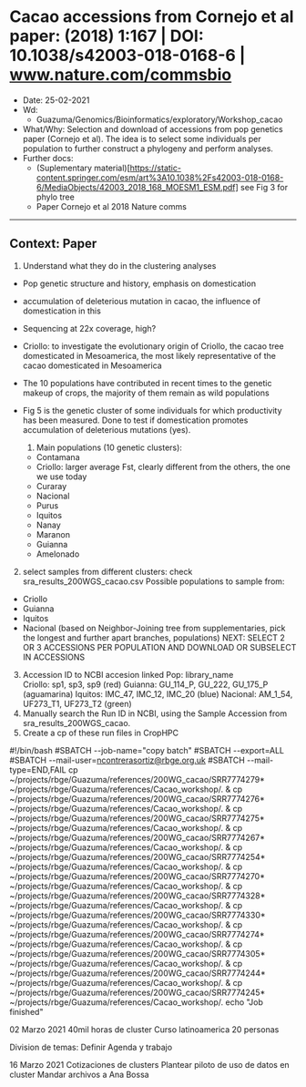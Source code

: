 # Cacao accessions from Cornejo et al paper: (2018) 1:167 | DOI: 10.1038/s42003-018-0168-6 | www.nature.com/commsbio

- Date: 25-02-2021
- Wd:
  - Guazuma/Genomics/Bioinformatics/exploratory/Workshop_cacao
- What/Why: Selection and download of accessions from pop genetics paper (Cornejo et al).
The idea is to select some individuals per population to further construct a phylogeny and perform analyses.
- Further docs:
    - (Suplementary material)[https://static-content.springer.com/esm/art%3A10.1038%2Fs42003-018-0168-6/MediaObjects/42003_2018_168_MOESM1_ESM.pdf] see Fig 3 for phylo tree
    - Paper Cornejo et al 2018 Nature comms
----------------------------------------------------------------------
## Context: Paper
1. Understand what they do in the clustering analyses
  - Pop genetic structure and history, emphasis on domestication
  - accumulation of deleterious mutation in cacao, the influence of domestication in this
  - Sequencing at 22x coverage, high?
  - Criollo: to investigate the evolutionary origin of Criollo, the cacao tree domesticated in Mesoamerica, the most likely representative of the cacao domesticated in Mesoamerica
  - The 10 populations have contributed in recent times to the genetic makeup of crops, the majority of them remain as wild populations
  - Fig 5 is the genetic cluster of some individuals for which productivity has been measured. Done to test if domestication promotes accumulation of deleterious mutations (yes).

    1. Main populations (10 genetic clusters):
      - Contamana
      - Criollo: larger average Fst, clearly different from the others, the one we use today
      - Curaray
      - Nacional
      - Purus
      - Iquitos
      - Nanay
      - Maranon
      - Guianna
      - Amelonado

2. select samples from different clusters: check sra_results_200WGS_cacao.csv
Possible populations to sample from:
  - Criollo
  - Guianna
  - Iquitos
  - Nacional (based on Neighbor-Joining tree from supplementaries, pick the longest and further apart branches, populations)
NEXT: SELECT 2 OR 3 ACCESSIONS PER POPULATION AND DOWNLOAD OR SUBSELECT IN ACCESSIONS
3. Accession ID to NCBI accesion linked
Pop: library_name  
Criollo: sp1, sp3, sp9  (red)
Guianna: GU_114_P, GU_222, GU_175_P (aguamarina)
Iquitos: IMC_47, IMC_12, IMC_20 (blue)
Nacional: AM_1_54, UF273_T1, UF273_T2 (green)
4. Manually search the Run ID in NCBI, using the Sample Accession from sra_results_200WGS_cacao.
5. Create a cp of these run files in CropHPC

#!/bin/bash
#SBATCH --job-name="copy batch"
#SBATCH --export=ALL
#SBATCH --mail-user=ncontrerasortiz@rbge.org.uk
#SBATCH --mail-type=END,FAIL
cp ~/projects/rbge/Guazuma/references/200WG_cacao/SRR7774279* ~/projects/rbge/Guazuma/references/Cacao_workshop/. &
cp ~/projects/rbge/Guazuma/references/200WG_cacao/SRR7774276* ~/projects/rbge/Guazuma/references/Cacao_workshop/. &
cp ~/projects/rbge/Guazuma/references/200WG_cacao/SRR7774275* ~/projects/rbge/Guazuma/references/Cacao_workshop/. &
cp ~/projects/rbge/Guazuma/references/200WG_cacao/SRR7774267* ~/projects/rbge/Guazuma/references/Cacao_workshop/. &
cp ~/projects/rbge/Guazuma/references/200WG_cacao/SRR7774254* ~/projects/rbge/Guazuma/references/Cacao_workshop/. &
cp ~/projects/rbge/Guazuma/references/200WG_cacao/SRR7774270* ~/projects/rbge/Guazuma/references/Cacao_workshop/. &
cp ~/projects/rbge/Guazuma/references/200WG_cacao/SRR7774328* ~/projects/rbge/Guazuma/references/Cacao_workshop/. &
cp ~/projects/rbge/Guazuma/references/200WG_cacao/SRR7774330* ~/projects/rbge/Guazuma/references/Cacao_workshop/. &
cp ~/projects/rbge/Guazuma/references/200WG_cacao/SRR7774274* ~/projects/rbge/Guazuma/references/Cacao_workshop/. &
cp ~/projects/rbge/Guazuma/references/200WG_cacao/SRR7774305* ~/projects/rbge/Guazuma/references/Cacao_workshop/. &
cp ~/projects/rbge/Guazuma/references/200WG_cacao/SRR7774244* ~/projects/rbge/Guazuma/references/Cacao_workshop/. &
cp ~/projects/rbge/Guazuma/references/200WG_cacao/SRR7774245* ~/projects/rbge/Guazuma/references/Cacao_workshop/.
echo "Job finished"

02 Marzo 2021
40mil horas de cluster
Curso latinoamerica 20 personas

Division de temas: Definir Agenda y trabajo

16 Marzo 2021
Cotizaciones de clusters
Plantear piloto de uso de datos en cluster
Mandar archivos a Ana Bossa 